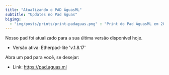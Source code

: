 ```yaml
---
title: "Atualizando o PAD ÁguasML"
subtitle: "Updates no Pad Águas"
bigimg: 
  - "img/posts/prints/print-padaguas.png" : "Print do Pad ÁguasML em 2022"
---
```


Nosso pad foi atualizado para a sua última versão disponível hoje.

- Versão ativa: Etherpad-lite 'v.1.8.17'


Abra um pad para você, se desejar:

- Link: https://pad.aguas.ml

